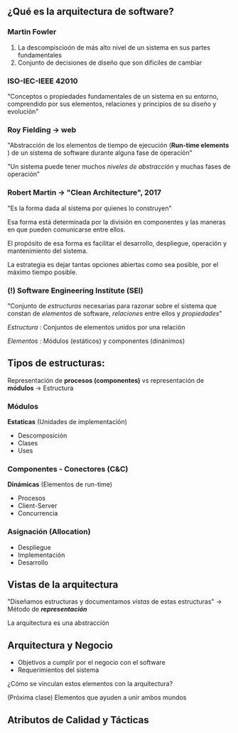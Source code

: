 

## ¿Qué es la arquitectura de software?


 ### Martin Fowler 

1. La descompiscioón de más alto nivel de un sistema en sus partes fundamentales
2. Conjunto de decisiones de diseño que son dificiles de cambiar

### ISO-IEC-IEEE 42010

"Conceptos o propiedades fundamentales de un sistema en su entorno, comprendido por sus elementos, relaciones y principios de su diseño y evolución"

### Roy Fielding -> web

"Abstracción de los elementos de tiempo de ejecución (__Run-time elements__ ) de un sistema de software durante alguna fase de operación"

"Un sistema puede tener muchos _niveles de abstracción_ y muchas fases de operación"

### Robert Martin -> "Clean Architecture", 2017

"Es la forma dada al sistema por quienes lo construyen"

Esa forma está determinada por la división en componentes y las maneras en que pueden comunicarse entre ellos.

El propósito de esa forma es facilitar el desarrollo, despliegue, operación y mantenimiento del sistema.

La estrategia es dejar tantas opciones abiertas como sea posible, por el máximo tiempo posible.

### (!) Software Engineering Institute (SEI)

"Conjunto de _estructuras_ necesarias para razonar sobre el sistema que constan de _elementos_ de software, _relaciones_ entre ellos y _propiedades_"

_Estructura_ : Conjuntos de elementos unidos por una relación

_Elementos_ : Módulos (estáticos) y componentes (dinánimos)

## Tipos de estructuras:

Representación de __procesos (componentes)__ vs representación de __módulos__ -> Estructura 

### Módulos
__Estaticas__ (Unidades de implementación)
- Descomposición
- Clases 
- Uses

### Componentes - Conectores (C&C) 
__Dinámicas__ (Elementos de run-time)
- Procesos
- Client-Server
- Concurrencia

### Asignación (Allocation)

- Despliegue
- Implementación
- Desarrollo

## Vistas de la arquitectura

"Diseñamos estructuras y documentamos _vistas_ de estas estructuras" -> Método de ___representación___

La arquitectura es una abstracción


## Arquitectura y Negocio 

- Objetivos a cumplir por el negocio con el software
- Requerimientos del sistema

¿Cómo se vinculan estos elementos con la arquitectura?

(Próxima clase) Elementos que ayuden a unir ambos mundos

## Atributos de Calidad y Tácticas






























































































